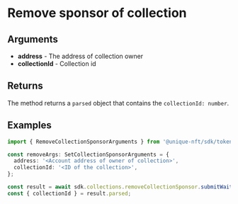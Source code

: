 # Remove sponsor of collection

## Arguments

- **address** - The address of collection owner
- **collectionId** - Collection id

## Returns

The method returns a `parsed` object that contains the `collectionId: number`.

## Examples

```typescript
import { RemoveCollectionSponsorArguments } from '@unique-nft/sdk/tokens/types';

const removeArgs: SetCollectionSponsorArguments = {
  address: '<Account address of owner of collection>',
  collectionId: '<ID of the collection>',
};

const result = await sdk.collections.removeCollectionSponsor.submitWaitResult(removeArgs);
const { collectionId } = result.parsed;
```
